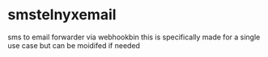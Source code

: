 # smstelnyxemail

sms to email forwarder via webhookbin
this is specifically made for a single use case but can be moidifed if needed
